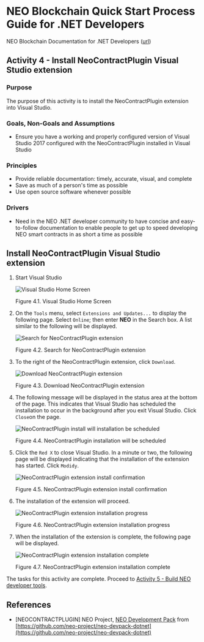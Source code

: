 # NEO Blockchain Quick Start Process Guide for .NET Developers

NEO Blockchain Documentation for .NET Developers ([url](https://github.com/mwherman2000/neo-windocs/tree/master/windocs))

## Activity 4 - Install NeoContractPlugin Visual Studio extension

### Purpose

The purpose of this activity is to install the NeoContractPlugin extension into Visual Studio.

### Goals, Non-Goals and Assumptions

* Ensure you have a working and properly configured version of Visual Studio 2017 configured with the NeoContractPlugin installed in Visual Studio

### Principles

* Provide reliable documentation: timely, accurate, visual, and complete
* Save as much of a person's time as possible
* Use open source software whenever possible

### Drivers

* Need in the NEO .NET developer community to have concise and easy-to-follow documentation to enable people to get up to speed developing NEO smart contracts in as short a time as possible

## Install NeoContractPlugin Visual Studio extension

1. Start Visual Studio

    ![Visual Studio Home Screen](./images/04-installvsneocontractplugin/VS2017Home.png)

    Figure 4.1. Visual Studio Home Screen

2. On the `Tools` menu, select `Extensions and Updates...` to display the following page. Select `Online`; then enter **NEO** in the Search box. A list similar to the following will be displayed.

    ![Search for NeoContractPlugin extension](./images/04-installvsneocontractplugin/NeoContractPlugin1Install.png)

    Figure 4.2. Search for NeoContractPlugin extension

3. To the right of the NeoContractPlugin extension, click `Download`.

    ![Download NeoContractPlugin extension](./images/04-installvsneocontractplugin/NeoContractPlugin2Install.png)

    Figure 4.3. Download NeoContractPlugin extension

4. The following message will be displayed in the status area at the bottom of the page. This indicates that Visual Studio has scheduled the installation to occur in the background after you exit Visual Studio. Click `Close`on the page.

    ![NeoContractPlugin install will installation be scheduled](./images/04-installvsneocontractplugin/NeoContractPlugin3Install.png)

    Figure 4.4. NeoContractPlugin installation will be scheduled

5. Click the `Red X` to close Visual Studio. In a minute or two, the following page will be displayed indicating that the installation of the extension has started. Click `Modidy`.

    ![NeoContractPlugin extension install confirmation](./images/04-installvsneocontractplugin/NeoContractPlugin4Install.png)

    Figure 4.5. NeoContractPlugin extension install confirmation

6. The installation of the extension will proceed.

    ![NeoContractPlugin extension installation progress](./images/04-installvsneocontractplugin/NeoContractPlugin5Install.png)

    Figure 4.6. NeoContractPlugin extension installation progress

7. When the installation of the extension is complete, the following page will be displayed.

    ![NeoContractPlugin extension installation complete](./images/04-installvsneocontractplugin/NeoContractPlugin6Install.png)

    Figure 4.7. NeoContractPlugin extension installation complete

The tasks for this activity are complete. Proceed to [Activity 5 - Build NEO developer tools](./05-buildneodevtools.md).

## References

* [NEOCONTRACTPLUGIN] NEO Project, [NEO Development Pack](https://github.com/neo-project/neo-devpack-dotnet) from [https://github.com/neo-project/neo-devpack-dotnet](https://github.com/neo-project/neo-devpack-dotnet)

